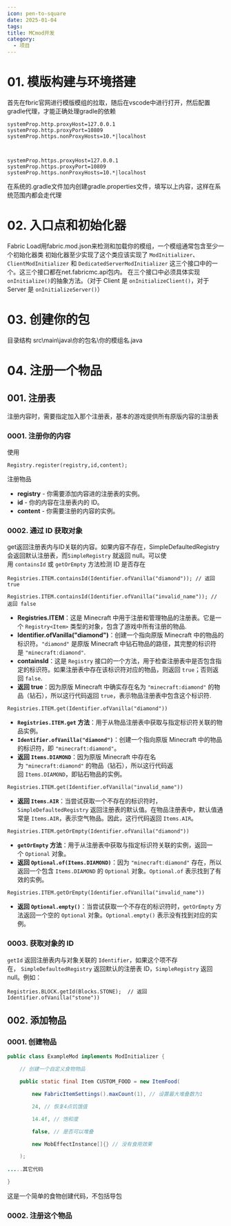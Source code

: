 ```yaml
---
icon: pen-to-square
date: 2025-01-04
tags: 
title: MCmod开发
category:
  - 项目
---
```

# 01. 模版构建与环境搭建
首先在fbric官网进行模版模组的拉取，随后在vscode中进行打开，然后配置gradle代理，才能正确处理gradle的依赖
```
systemProp.http.proxyHost=127.0.0.1
systemProp.http.proxyPort=10809
systemProp.https.nonProxyHosts=10.*|localhost

  

systemProp.https.proxyHost=127.0.0.1
systemProp.https.proxyPort=10809
systemProp.https.nonProxyHosts=10.*|localhost
```
在系统的.gradle文件加内创建gradle.properties文件，填写以上内容，这样在系统范围内都会走代理

# 02. 入口点和初始化器
Fabric Load用fabric.mod.json来检测和加载你的模组，一个模组通常包含至少一个初始化器类
初始化器至少实现了这个类应该实现了 `ModInitializer`、`ClientModInitializer` 和 `DedicatedServerModInitializer` 这三个接口中的一个。这三个接口都在net.fabricmc.api包内。
在三个接口中必须具体实现`onInitialize()`的抽象方法。（对于 Client 是 `onInitializeClient()`，对于 Server 是 `onInitializeServer()`）

# 03. 创建你的包
目录结构
src\main\java\你的包名\你的模组名.java

# 04. 注册一个物品
## 001. 注册表
注册内容时，需要指定加入那个注册表，基本的游戏提供所有原版内容的注册表

### 0001. 注册你的内容
使用
```
Registry.register(registry,id,content);
```
注册物品
- **registry** - 你需要添加内容进的注册表的实例。
- **id** - 你的内容在注册表内的 ID。
- **content** - 你需要注册的内容的实例。

### 0002. 通过 ID 获取对象
get返回注册表内与ID关联的内容。如果内容不存在，SimpleDefaultedRegistry会返回默认注册表，而`SimpleRegistry` 就返回 null。可以使用 `containsId` 或 `getOrEmpty` 方法检测 ID 是否存在
```
Registries.ITEM.containsId(Identifier.ofVanilla("diamond")); // 返回 true
 
Registries.ITEM.containsId(Identifier.ofVanilla("invalid_name")); // 返回 false
```
- **Registries.ITEM**：这是 Minecraft 中用于注册和管理物品的注册表。它是一个 `Registry<Item>` 类型的对象，包含了游戏中所有注册的物品.
- **Identifier.ofVanilla("diamond")**：创建一个指向原版 Minecraft 中的物品的标识符。`"diamond"` 是原版 Minecraft 中钻石物品的路径，其完整的标识符是 `"minecraft:diamond"`.
- **containsId**：这是 `Registry` 接口的一个方法，用于检查注册表中是否包含指定的标识符。如果注册表中存在该标识符对应的物品，则返回 `true`；否则返回 `false`.
- **返回 true**：因为原版 Minecraft 中确实存在名为 `"minecraft:diamond"` 的物品（钻石），所以这行代码返回 `true`，表示物品注册表中包含这个标识符.

```
Registries.ITEM.get(Identifier.ofVanilla("diamond"))
```

- **`Registries.ITEM.get` 方法**：用于从物品注册表中获取与指定标识符关联的物品实例。
- **`Identifier.ofVanilla("diamond")`**：创建一个指向原版 Minecraft 中的物品的标识符，即 `"minecraft:diamond"`。
- **返回 `Items.DIAMOND`**：因为原版 Minecraft 中存在名为 `"minecraft:diamond"` 的物品（钻石），所以这行代码返回 `Items.DIAMOND`，即钻石物品的实例。

```
Registries.ITEM.get(Identifier.ofVanilla("invalid_name"))
```

- **返回 `Items.AIR`**：当尝试获取一个不存在的标识符时，`SimpleDefaultedRegistry` 返回注册表的默认值。在物品注册表中，默认值通常是 `Items.AIR`，表示空气物品。因此，这行代码返回 `Items.AIR`。

```
Registries.ITEM.getOrEmpty(Identifier.ofVanilla("diamond"))
```

- **`getOrEmpty` 方法**：用于从注册表中获取与指定标识符关联的实例，返回一个 `Optional` 对象。
- **返回 `Optional.of(Items.DIAMOND)`**：因为 `"minecraft:diamond"` 存在，所以返回一个包含 `Items.DIAMOND` 的 `Optional` 对象。`Optional.of` 表示找到了有效的实例。

```
Registries.ITEM.getOrEmpty(Identifier.ofVanilla("invalid_name"))
```

- **返回 `Optional.empty()`**：当尝试获取一个不存在的标识符时，`getOrEmpty` 方法返回一个空的 `Optional` 对象。`Optional.empty()` 表示没有找到对应的实例。

### 0003. 获取对象的 ID

`getId` 返回注册表内与对象关联的 `Identifier`，如果这个项不存在， `SimpleDefaultedRegistry` 返回默认的注册表 ID，`SimpleRegistry` 返回 null。例如：

    Registries.BLOCK.getId(Blocks.STONE);  // 返回 Identifier.ofVanilla("stone"))

## 002. 添加物品
### 0001. 创建物品
```java
public class ExampleMod implements ModInitializer {

    // 创建一个自定义食物物品

    public static final Item CUSTOM_FOOD = new ItemFood(

        new FabricItemSettings().maxCount(1), // 设置最大堆叠数为1

        24, // 恢复4点饥饿值

        14.4f, // 饱和度

        false, // 是否可以堆叠

        new MobEffectInstance[]{} // 没有食用效果

    );
   
.....其它代码

}
```
这是一个简单的食物创建代码，不包括导包

### 0002. 注册这个物品
